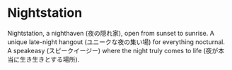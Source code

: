 # Nightstation
Nightstation, a nighthaven (夜の隠れ家), open from sunset to sunrise. A unique late-night hangout (ユニークな夜の集い場) for everything nocturnal. A speakeasy (スピークイージー) where the night truly comes to life (夜が本当に生き生きとする場所).
